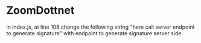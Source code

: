 # ZoomDottnet
in index.js, at line 108 change the following string
"here call server endpoint to generate signature" 
with endpoint to generate signature server side.
